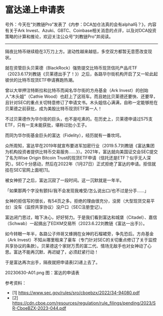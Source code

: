 # 富达递上申请表

号外：今天在“刘教链Pro”发表了《内参：DCA加仓法真的会有alpha吗？》，内容有关于Ark Invest、Azuki、GBTC、Coinbase相关消息的点评，以及对DCA投资策略的计算和推论，欢迎关注公众号“刘教链Pro”并阅读。

* * *

隔夜比特币继续稳在3万刀上方。波动性越来越低，多空双方都暂无意愿改变现状。

就在资管巨头贝莱德（BlackRock）强势提交比特币现货信托产品/ETF（2023.6.17刘教链《贝莱德出手了！》）之后，各路华尔街机构开启了又一轮此起彼伏的比特币现货ETF申请赛跑热潮。

曾以大举押注特斯拉和比特币而闻名华尔街的方舟基金（Ark Invest）的创始人“木头姐”（Cathie Wood）也赶上了这班车。而且她比贝莱德还要快、还要早，且针对SEC的重点关切特意修订了申请文书。木头姐信心满满，自称一定能够抢在贝莱德之前获批，成为美股比特币现货ETF第一人！

不过贝莱德作为华尔街的巨头，也不是吃素的。在历史上，贝莱德申请过575支ETF，只有一支未能获批，堪称过批小王子。

而同为华尔街基金巨头的富达（Fidelity），经历就有一番坎坷。

众所周知，富达早在2019年就宣布要进军加密行业（2019.5.7刘教链《富达集团为机构投资者提供比特币交易服务……》）。2021年，富达就向美国证交会SEC提交了名为Wise Origin Bitcoin Trust的现货ETF申请（信托还是ETF？似乎无人深究）。SEC十分感动，然后在2022年（1月27日）正式拒绝了富达的申请。拒信就挂在SEC官网上面呢[1]。

被女神拒了之后，富达沉寂了一段时间。这一沉默就是一年半。

「如果那两个字没有颤抖/我不会发现我难受/怎么说出口/也不过是分手……」

女神的拒信写的很长，有54页之多。拒绝的理由很充分，没房（大型现货交易平台）没车（监控共享协议）没户口（SEC注册登记）。

富达闭门思过，暗下决心，好好努力。于是我们看到富达和城堡（Citadel）、嘉信（Schwab）一起搞出了EDXM交易所（2023.6.22刘教链《富达一出手》）。

如今转眼一年半，各路公子帅哥又蜂拥在女神的石榴裙旁，争先恐后。方舟基金（Ark Invest）不知从哪里租来了豪车（专门针对SEC的关切重点修订了关于监控共享协议的条款）。贝莱德这个家财万贯的富二代、情场无敌手也对女神动了心思。富达不能再沉默、再迟疑了，必须赶紧行动！

于是富达再次出手，隔夜就把申请表[2]递上去了。

20230630-A01.png
图：富达的申请表


参考资料：
- [1] https://www.sec.gov/rules/sro/cboebzx/2022/34-94080.pdf
- [2] https://cdn.cboe.com/resources/regulation/rule_filings/pending/2023/SR-CboeBZX-2023-044.pdf



